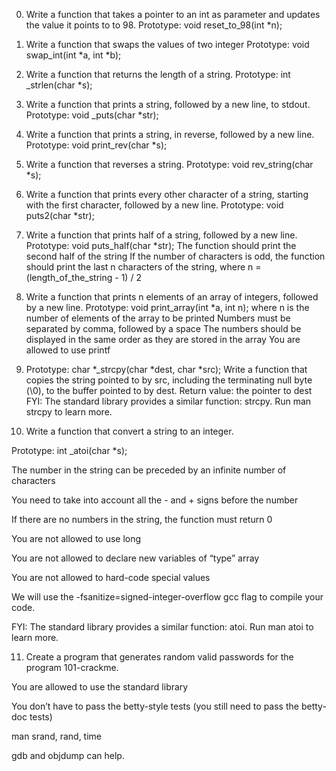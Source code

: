 0. Write a function that takes a pointer to an int as parameter and updates the value it points to to 98.
Prototype: void reset_to_98(int *n);

1. Write a function that swaps the values of two integer
Prototype: void swap_int(int *a, int *b);

2. Write a function that returns the length of a string.
Prototype: int _strlen(char *s);

3. Write a function that prints a string, followed by a new line, to stdout.
Prototype: void _puts(char *str);

4. Write a function that prints a string, in reverse, followed by a new line.
Prototype: void print_rev(char *s);

5. Write a function that reverses a string.
Prototype: void rev_string(char *s);

6. Write a function that prints every other character of a string, starting with the first character, followed by a new line.
Prototype: void puts2(char *str);

7. Write a function that prints half of a string, followed by a new line.
Prototype: void puts_half(char *str);
The function should print the second half of the string
If the number of characters is odd, the function should print the last n characters of the string, where n = (length_of_the_string - 1) / 2

8. Write a function that prints n elements of an array of integers, followed by a new line.
Prototype: void print_array(int *a, int n);
where n is the number of elements of the array to be printed
Numbers must be separated by comma, followed by a space
The numbers should be displayed in the same order as they are stored in the array
You are allowed to use printf

9. Prototype: char *_strcpy(char *dest, char *src);
Write a function that copies the string pointed to by src, including the terminating null byte (\0), to the buffer pointed to by dest.
Return value: the pointer to dest
FYI: The standard library provides a similar function: strcpy. Run man strcpy to learn more.

10. Write a function that convert a string to an integer.



Prototype: int _atoi(char *s);

The number in the string can be preceded by an infinite number of characters

You need to take into account all the - and + signs before the number

If there are no numbers in the string, the function must return 0

You are not allowed to use long

You are not allowed to declare new variables of “type” array

You are not allowed to hard-code special values

We will use the -fsanitize=signed-integer-overflow gcc flag to compile your code.

FYI: The standard library provides a similar function: atoi. Run man atoi to learn more.

11. Create a program that generates random valid passwords for the program 101-crackme.



You are allowed to use the standard library

You don’t have to pass the betty-style tests (you still need to pass the betty-doc tests)

man srand, rand, time

gdb and objdump can help.
